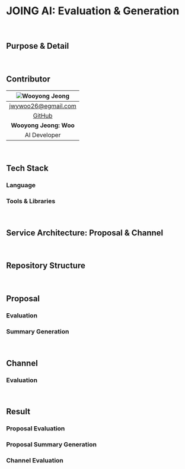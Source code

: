 # JOING AI: Evaluation & Generation

<br>

## Purpose & Detail

<br>

## Contributor

<div align="center">

| ![Wooyong Jeong](https://github.com/jwywoo.png?size=300)|
|:-------------------------:|
| [jwywoo26@egmail.com](mailto:jwywoo26@gmail.com) |
| [GitHub](https://github.com/jwywoo) |
| **Wooyong Jeong: Woo**             |
| AI Developer             |

</div>

<br>

## Tech Stack
### Language
### Tools & Libraries

<br>

## Service Architecture: Proposal & Channel

<br>

## Repository Structure

<br>

## Proposal
### Evaluation
### Summary Generation

<br>

## Channel
### Evaluation

<br>

## Result
### Proposal Evaluation
### Proposal Summary Generation
### Channel Evaluation
